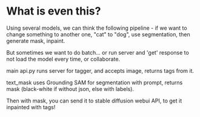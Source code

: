 # What is even this?

Using several models, we can think the following pipeline - if we want to change something to another one, "cat" to "dog", use segmentation, then generate mask, inpaint.

But sometimes we want to do batch... or run server and 'get' response to not load the model every time, or collaborate.

main api.py runs server for tagger, and accepts image, returns tags from it.

text_mask uses Grounding SAM for segmentation with prompt, returns mask (black-white if without json, else with labels).

Then with mask, you can send it to stable diffusion webui API, to get it inpainted with tags!
